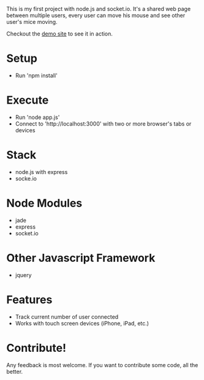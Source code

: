 This is my first project with node.js and socket.io. It's a shared web page between multiple users, every user can move his mouse and see other user's mice moving.

Checkout the [demo site](http://mice.js) to see it in action.

Setup
=====
- Run 'npm install'

Execute
=====
- Run 'node app.js'
- Connect to 'http://localhost:3000' with two or more browser's tabs or devices

Stack
=====
- node.js with express
- socke.io

Node Modules
===========
-  jade
-  express
-  socket.io

Other Javascript Framework
===========

- jquery

Features
=====
- Track current number of user connected
- Works with touch screen devices (iPhone, iPad, etc.)

Contribute! 
=====
Any feedback is most welcome. If you want to contribute some code, all the better.
